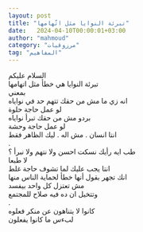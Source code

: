 ```yaml
---
layout: post
title: "تبرئة النوايا مثل اتّهامها"
date:   2024-04-10T00:00:01+03:00
author: "mahmoud"
category: "مرزوقيات"
tag: "المفاهيم"
---
```



السلام عليكم  
تبرئة النوايا هي خطأ مثل اتهامها  
بمعني  
انه زي ما مش من حقك تتهم حد في نواياه  
لو عمل حاجة حلوة  
بردو مش من حقك تبرأ نواياه  
لو عمل حاجة وحشة  
انتا انسان . مش اله . ليك الظاهر فقط  
.  
طب ايه رأيك نسكت احسن ولا نتهم ولا نبرأ ؟  
لا طبعا  
انتا يجب عليك لما تشوف حاجة غلط  
انك تجهر بقول أنها خطأ لحماية الناس منها  
مش تعتزل كل واحد بيفسد  
وتتخيل ان ده فيه صلاح للمجتمع  
.  
كانوا لا يتناهون عن منكر فعلوه  
لبءس ما كانوا يفعلون
